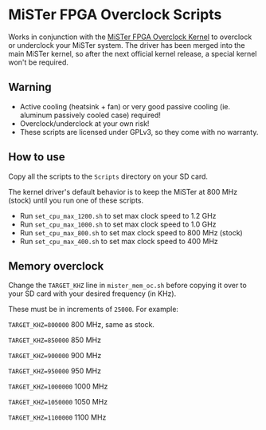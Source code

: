 # MiSTer FPGA Overclock Scripts

Works in conjunction with the [MiSTer FPGA Overclock Kernel](https://github.com/coolbho3k/Linux-Kernel_MiSTer/releases/) to overclock or underclock your MiSTer system. The driver has been merged into the main MiSTer kernel, so after the next official kernel release, a special kernel won't be required.

## Warning
- Active cooling (heatsink + fan) or very good passive cooling (ie. aluminum passively cooled case) required!
- Overclock/underclock at your own risk!
- These scripts are licensed under GPLv3, so they come with no warranty.

## How to use
Copy all the scripts to the `Scripts` directory on your SD card.

The kernel driver's default behavior is to keep the MiSTer at 800 MHz (stock) until you run one of these scripts.

- Run `set_cpu_max_1200.sh` to set max clock speed to 1.2 GHz
- Run `set_cpu_max_1000.sh` to set max clock speed to 1.0 GHz
- Run `set_cpu_max_800.sh` to set max clock speed to 800 MHz (stock)
- Run `set_cpu_max_400.sh` to set max clock speed to 400 MHz

## Memory overclock
Change the `TARGET_KHZ` line in `mister_mem_oc.sh` before copying it over to your SD card with your desired frequency (in KHz).

These must be in increments of `25000`. For example:

`TARGET_KHZ=800000` 800 MHz, same as stock.

`TARGET_KHZ=850000` 850 MHz

`TARGET_KHZ=900000` 900 MHz

`TARGET_KHZ=950000` 950 MHz

`TARGET_KHZ=1000000` 1000 MHz

`TARGET_KHZ=1050000` 1050 MHz

`TARGET_KHZ=1100000` 1100 MHz
